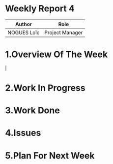 # Weekly Report 4
| Author      | Role            |
| ----------- | --------------- |
| NOGUES Loïc | Project Manager |
# 1.Overview Of The Week
|





# 2.Work In Progress






# 3.Work Done





# 4.Issues






# 5.Plan For Next Week